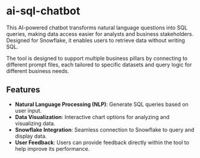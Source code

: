 # ai-sql-chatbot

This AI-powered chatbot transforms natural language questions into SQL queries, making data access easier for analysts and business stakeholders. Designed for Snowflake, it enables users to retrieve data without writing SQL.

The tool is designed to support multiple business pillars by connecting to different prompt files, each tailored to specific datasets and query logic for different business needs.

## Features

- **Natural Language Processing (NLP)**: Generate SQL queries based on user input.
- **Data Visualization**: Interactive chart options for analyzing and visualizing data.
- **Snowflake Integration**: Seamless connection to Snowflake to query and display data.
- **User Feedback**: Users can provide feedback directly within the tool to help improve its performance.
